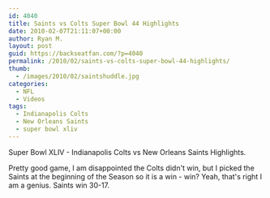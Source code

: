 ```yaml
---
id: 4040
title: Saints vs Colts Super Bowl 44 Highlights
date: 2010-02-07T21:11:07+00:00
author: Ryan M.
layout: post
guid: https://backseatfan.com/?p=4040
permalink: /2010/02/saints-vs-colts-super-bowl-44-highlights/
thumb:
  - /images/2010/02/saintshuddle.jpg
categories:
  - NFL
  - Videos
tags:
  - Indianapolis Colts
  - New Orleans Saints
  - super bowl xliv
---
```


<div class="entry">
  <p>
  </p>

  <p>
    Super Bowl XLIV - Indianapolis Colts vs New Orleans Saints Highlights.
  </p>

  <p>
    Pretty good game, I am disappointed the Colts didn't win, but I picked the Saints at the beginning of the Season so it is a win - win? Yeah, that's right I am a genius. Saints win 30-17.
  </p>
</div>
